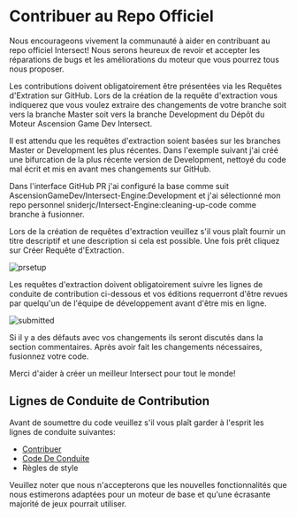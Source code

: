 # Contribuer au Repo Officiel
Nous encourageons vivement la communauté à aider en contribuant au repo officiel Intersect! Nous serons heureux de revoir et accepter les réparations de bugs et les améliorations du moteur que vous pourrez tous nous proposer.

Les contributions doivent obligatoirement être présentées via les Requêtes d'Extration sur GitHub. Lors de la création de la requête d'extraction vous indiquerez que vous voulez extraire des changements de votre branche soit vers la branche Master soit vers la branche Development du Dépôt du Moteur Ascension Game Dev Intersect.

Il est attendu que les requêtes d'extraction soient basées sur les branches Master or Development les plus récentes. Dans l'exemple suivant j'ai créé une bifurcation de la plus récente version de Development, nettoyé du code mal écrit et mis en avant mes changements sur GitHub.

Dans l'interface GitHub PR j'ai configuré la base comme suit AscensionGameDev/Intersect-Engine:Development et j'ai sélectionné mon repo personnel sniderjc/Intersect-Engine:cleaning-up-code comme branche à fusionner.

Lors de la création de requêtes d'extraction veuillez s'il vous plaît fournir un titre descriptif et une description si cela est possible. Une fois prêt cliquez sur Créer Requête d'Extraction.

![prsetup](https://www.ascensiongamedev.com/resources/filehost/f00528aa5a36b70d471c606e705ff9d4.png)

Les requêtes d'extraction doivent obligatoirement suivre les lignes de conduite de contribution ci-dessous et vos éditions requerront d'être revues par quelqu'un de l'équipe de développement avant d'être mis en ligne.

![submitted](https://www.ascensiongamedev.com/resources/filehost/2e344356516d135f9225edf094cede6d.png)

Si il y a des défauts avec vos changements ils seront discutés dans la section commentaires. Après avoir fait les changements nécessaires, fusionnez votre code.

Merci d'aider à créer un meilleur Intersect pour tout le monde!


## Lignes de Conduite de Contribution
Avant de soumettre du code veuillez s'il vous plaît garder à l'esprit les lignes de conduite suivantes:

 - [Contribuer](https://github.com/AscensionGameDev/Intersect-Engine/blob/development/CONTRIBUTING.md)
 - [Code De Conduite](https://github.com/AscensionGameDev/Intersect-Engine/blob/development/CODE_OF_CONDUCT.md)
 - Règles de style

 Veuillez noter que nous n'accepterons que les nouvelles fonctionnalités que nous estimerons adaptées pour un moteur de base et qu'une écrasante majorité de jeux pourrait utiliser.
